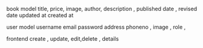 book model
 title, price, image, author, description , published date , revised date updated at created at 

 user model 
  username email password address phoneno , image , role , 

  
 frontend
 create , update, edit,delete , details 

 